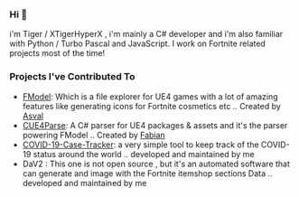 ### Hi 👋
i'm Tiger / XTigerHyperX , i'm mainly a C# developer and i'm also familiar with Python / Turbo Pascal and JavaScript. I work on Fortnite related projects most of the time!

### Projects I've Contributed To
* [FModel](https://github.com/iAmAsval/FModel): Which is a file explorer for UE4 games with a lot of amazing features like generating icons for Fortnite cosmetics etc .. Created by [Asval](https://github.com/iAmAsval)
* [CUE4Parse](https://github.com/FabianFG/CUE4Parse): A C# parser for UE4 packages & assets and it's the parser powering FModel .. Created by [Fabian](https://github.com/FabianFG)<br>
* [COVID-19-Case-Tracker](https://github.com/XTigerHyperX/COVID-19-Case-Tracker): a very simple tool to keep track of the COVID-19 status around the world .. developed and maintained by me
* DaV2 : This one is not open source , but it's an automated software that can generate and image with the Fortnite itemshop sections Data .. developed and maintained by me 
<!--
**XTigerHyperX/XTigerHyperX** is a ✨ _special_ ✨ repository because its `README.md` (this file) appears on your GitHub profile.

Here are some ideas to get you started:

- 🔭 I’m currently working on ...
- 🌱 I’m currently learning ...
- 👯 I’m looking to collaborate on ...
- 🤔 I’m looking for help with ...
- 💬 Ask me about ...
- 📫 How to reach me: ...
- 😄 Pronouns: ...
- ⚡ Fun fact: ...
-->
